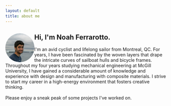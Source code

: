 ```yaml
---
layout: default
title: about me
---
```


<div>
	<div style="padding-right: 10%">
		<img src="profile.jpg" alt="profile" style="float:left;width:20%; border-radius: 50%">
	</div>
	<h2>Hi, I'm Noah Ferrarotto.</h2>
	<p>
		I'm an avid cyclist and lifelong sailor from Montreal, QC. For years, I have been fascinated by the woven layers that drape the intricate curves of sailboat hulls and bicycle frames. Throughout my four years studying mechanical engineering at McGill University, I have gained a considerable amount of knowledge and experience with design and manufacturing with composite materials. I strive to start my career in a high-energy environment that fosters creative thinking. 
	<br><br>
		Please enjoy a sneak peak of some projects I've worked on. 
	</p>
</div>